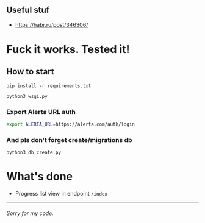 ## Useful stuf
* https://habr.ru/post/346306/

# Fuck it works. Tested it!

## How to start

```commandline
pip install -r requirements.txt
```

```commandline
python3 wsgi.py
```
### Export Alerta URL auth
```bash
export ALERTA_URL=https://alerta.com/auth/login
```

### And pls don't forget create/migrations db

```commandline
python3 db_create.py
```

# What's done

* Progress list view in endpoint `/index`

---

###### Sorry for my code.